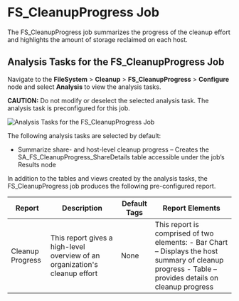 # FS_CleanupProgress Job

The FS_CleanupProgress job summarizes the progress of the cleanup effort and highlights the amount
of storage reclaimed on each host.

## Analysis Tasks for the FS_CleanupProgress Job

Navigate to the **FileSystem** > **Cleanup** > **FS_CleanupProgress** > **Configure** node and
select **Analysis** to view the analysis tasks.

**CAUTION:** Do not modify or deselect the selected analysis task. The analysis task is
preconfigured for this job.

![Analysis Tasks for the FS_CleanupProgress Job](/img/product_docs/accessanalyzer/solutions/activedirectory/cleanup/cleanupprogressanalysis.webp)

The following analysis tasks are selected by default:

- Summarize share- and host-level cleanup progress – Creates the SA_FS_CleanupProgress_ShareDetails
  table accessible under the job’s Results node

In addition to the tables and views created by the analysis tasks, the FS_CleanupProgress job
produces the following pre-configured report.

| Report           | Description                                                                 | Default Tags | Report Elements                                                                                                                                      |
| ---------------- | --------------------------------------------------------------------------- | ------------ | ---------------------------------------------------------------------------------------------------------------------------------------------------- |
| Cleanup Progress | This report gives a high-level overview of an organization's cleanup effort | None         | This report is comprised of two elements: - Bar Chart – Displays the host summary of cleanup progress - Table – provides details on cleanup progress |
